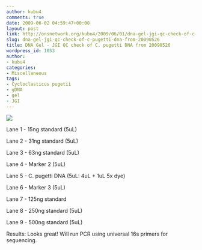 ```yaml
---
author: kubu4
comments: true
date: 2009-06-02 04:59:47+00:00
layout: post
link: http://onsnetwork.org/kubu4/2009/06/01/dna-gel-jgi-qc-check-of-c-pugetti-dna-from-20090526/
slug: dna-gel-jgi-qc-check-of-c-pugetti-dna-from-20090526
title: DNA Gel - JGI QC check of C. pugetti DNA from 20090526
wordpress_id: 1053
author:
- kubu4
categories:
- Miscellaneous
tags:
- Cycloclasticus pugetii
- gDNA
- gel
- JGI
---
```


![](http://eagle.fish.washington.edu/Arabidopsis/20090601%20C%20pugetti%20gDNA%20JGI%20QC.jpg)

Lane 1 - 15ng standard (5uL)

Lane 2 - 31ng standard (5uL)

Lane 3 - 63ng standard (5uL)

Lane 4 - Marker 2 (5uL)

Lane 5 - C. pugetti DNA (5uL: 4uL + 1uL 5x dye)

Lane 6 - Marker 3 (5uL)

Lane 7 - 125ng standard

Lane 8 - 250ng standard (5uL)

Lane 9 - 500ng standard (5uL)

Results: Looks great! Will run PCR using universal 16s primers for sequencing.
